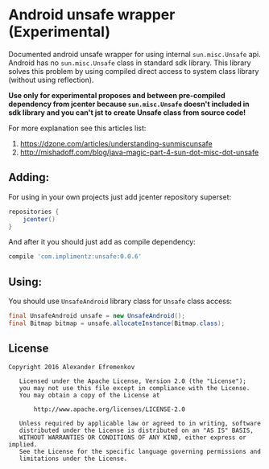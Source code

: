 Android unsafe wrapper (Experimental)
=====================================

Documented android unsafe wrapper for using internal `sun.misc.Unsafe` api.
Android has no `sun.misc.Unsafe` class in standard sdk library.
This library solves this problem by using compiled direct access to system class library (without using reflection).

**Use only for experimental proposes and between pre-compiled dependency from jcenter because `sun.misc.Unsafe` doesn't included in sdk library and you can't jst to create Unsafe class from source code!**

For more explanation see this articles list:

1. https://dzone.com/articles/understanding-sunmiscunsafe
2. http://mishadoff.com/blog/java-magic-part-4-sun-dot-misc-dot-unsafe

Adding:
-------
For using in your own projects just add jcenter repository superset:

```groovy
repositories {
    jcenter()
}
```
And after it you should just add as compile dependency:

```groovy
compile 'com.implimentz:unsafe:0.0.6'
```

Using:
------

You should use `UnsafeAndroid` library class for `Unsafe` class access:

```java
final UnsafeAndroid unsafe = new UnsafeAndroid();
final Bitmap bitmap = unsafe.allocateInstance(Bitmap.class);
```

## License
```
Copyright 2016 Alexander Efremenkov

   Licensed under the Apache License, Version 2.0 (the "License");
   you may not use this file except in compliance with the License.
   You may obtain a copy of the License at

       http://www.apache.org/licenses/LICENSE-2.0

   Unless required by applicable law or agreed to in writing, software
   distributed under the License is distributed on an "AS IS" BASIS,
   WITHOUT WARRANTIES OR CONDITIONS OF ANY KIND, either express or implied.
   See the License for the specific language governing permissions and
   limitations under the License.
```
